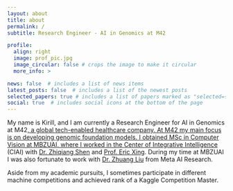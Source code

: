 ```yaml
---
layout: about
title: about
permalink: /
subtitle: Research Engineer - AI in Genomics at M42

profile:
  align: right
  image: prof_pic.jpg
  image_circular: false # crops the image to make it circular
  more_info: >

news: false  # includes a list of news items
latest_posts: false  # includes a list of the newest posts
selected_papers: true # includes a list of papers marked as "selected={true}"
social: true  # includes social icons at the bottom of the page
---
```


My name is Kirill, and I am currently a Research Engineer for AI in Genomics at M42<a href="https://m42.ae/">, a global tech-enabled healthcare company. At M42 my main focus is on developing genomic foundation models. I obtained MSc in Computer Vision at MBZUAI, where I worked in the <a href='https://mbzuai.ac.ae/research/research-center/ciai/'>Center of Integrative Intelligence</a> (CIAI) with <a href='https://zhiqiangshen.com'>Dr. Zhiqiang Shen</a> and <a href='https://mbzuai.ac.ae/study/faculty/professor-eric-xing/'>Prof. Eric Xing</a>. During my time at MBZUAI I was also fortunate to work with <a href='https://liuzhuang13.github.io/'>Dr. Zhuang Liu</a> from Meta AI Research. 

Aside from my academic pursuits, I sometimes participate in different machine competitions and achieved rank of a Kaggle Competition Master. 

